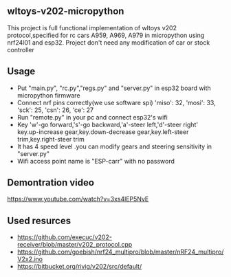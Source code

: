 ## wltoys-v202-micropython

This  project is full functional implementation of wltoys v202 protocol,specified for rc cars A959, A969, A979 in micropython using nrf24l01 and  esp32.
Project don't need any modification of car or stock controller


## Usage
- Put "main.py", "rc.py","regs.py" and "server.py" in esp32 board with micropython firmware
- Connect nrf pins correctly(we use software spi) 'miso': 32, 'mosi': 33, 'sck': 25, 'csn': 26, 'ce': 27
- Run "remote.py" in your pc and connect esp32's wifi
- Key 'w'-go forward,'s'-go backward,'a'-steer left,'d'-steer right'
    </br>key.up-increase gear,key.down-decrease gear,key.left-steer trim,key.right-steer trim
- It has 4 speed level .you can modify gears and steering sensitivity in "server.py" 
- Wifi access point name is "ESP-carr" with no password


## Demontration video 
https://www.youtube.com/watch?v=3xs4lEP5NvE

## Used resurces 
 - https://github.com/execuc/v202-receiver/blob/master/v202_protocol.cpp
 - https://github.com/goebish/nrf24_multipro/blob/master/nRF24_multipro/V2x2.ino
 - https://bitbucket.org/rivig/v202/src/default/

